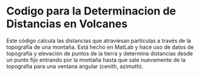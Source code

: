 # Codigo para la Determinacion de Distancias en Volcanes
Este código calcula las distancias que atraviesan partículas a través de la topografía de una montaña. Está hecho en MatLab y hace uso de datos de topografía y elevación de puntos de la tierra y determina distancias desde un punto fijo entrando por la montaña hasta que sale nuevamente de la topografia para una ventana angular (cenith, azimuth).
